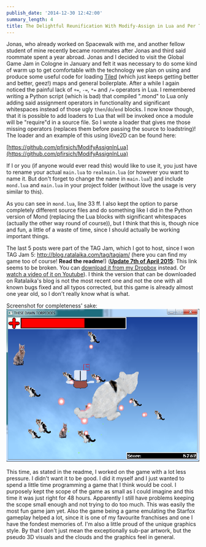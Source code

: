 ```yaml
---
publish_date: '2014-12-30 12:42:00'
summary_length: 4
title: The Delightful Reunification With Modify-Assign in Lua and Per Torpedum ad Astram
---
```

Jonas, who already worked on Spacewalk with me, and another fellow student of mine recently became roommates after Jonas and third said roommate spent a year abroad. Jonas and I decided to visit the Global Game Jam in Cologne in January and felt it was necessary to do some kind of warm up to get comfortable with the technology we plan on using and produce some useful code for loading <a href="http://www.mapeditor.org/">Tiled</a> (which just keeps getting better and better, geez!) maps and general boilerplate. After a while I again noticed the painful lack of `+=`, `-=`, `*=` and `/=` operators in Lua. I remembered writing a Python script (which is bad) that compiled ".mond" to Lua only adding said assignment operators in functionality and significant whitespaces instead of those ugly `then`/`do`/`end` blocks. I now know though, that it is possible to add loaders to Lua that will be invoked once a module will be "require"d in a source file. So I wrote a loader that gives me those missing operators (replaces them before passing the source to loadstring)! The loader and an example of this using löve2D can be found here:

[https://github.com/pfirsich/ModifyAssignInLua](https://github.com/pfirsich/ModifyAssignInLua)

If I or you (if anyone would ever read this) would like to use it, you just have to rename your actual `main.lua` to `realmain.lua` (or however you want to name it. But don't forget to change the name in `main.lua`!) and include `mond.lua` and `main.lua` in your project folder (without löve the usage is very similar to this).

As you can see in `mond.lua`, line 33 ff. I also kept the option to parse completely different source files and do something like I did in the Python version of Mond (replacing the Lua blocks with significant whitespaces (actually the other way round of course)), but I think that this is, though nice and fun, a little of a waste of time, since I should actually be working important things.

The last 5 posts were part of the TAG Jam, which I got to host, since I won TAG Jam 5: <a href="http://blog.ratalaika.com/tag/tagjam/">http://blog.ratalaika.com/tag/tagjam/</a> (here you can find my game too of course! **Read the readme**!) (<strong><span style="text-decoration: underline;">Update 7th of April 2015</span></strong>: This link seems to be broken. You can <a href="https://www.dropbox.com/s/gvb3vomavw5lrxu/PerTorpedumAdAstram.zip?dl=0">download it from my Dropbox</a> instead. Or <a href="https://www.youtube.com/watch?v=723aAV4LAd8">watch a video of it on Youtube</a>). I think the version that can be downloaded on Ratalaika's blog is not the most recent one and not the one with all known bugs fixed and all typos corrected, but this game is already almost one year old, so I don't really know what is what.

Screenshot for completeness' sake:
[![Per Torpedum Ad Astram](/images/per_torpedum_ad_astram.png)](/images/per_torpedum_ad_astram.png)

This time, as stated in the readme, I worked on the game with a lot less pressure. I didn't want it to be good. I did it myself and I just wanted to spend a little time programming a game that I think would be cool. I purposely kept the scope of the game as small as I could imagine and this time it was just right for 48 hours. Apparently I still have problems keeping the scope small enough and not trying to do too much. This was easily the most fun game jam yet. Also the game being a game emulating the Starfox gameplay helped a lot, since it is one of my favourite franchises and one I have the fondest memories of. I'm also a little proud of the unique graphics style. By that I don't just mean the exceptionally sub-par artwork, but the pseudo 3D visuals and the clouds and the graphics feel in general.
